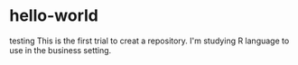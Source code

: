 # hello-world
testing
This is the first trial to creat a repository. I'm studying R language to use in the business setting.
